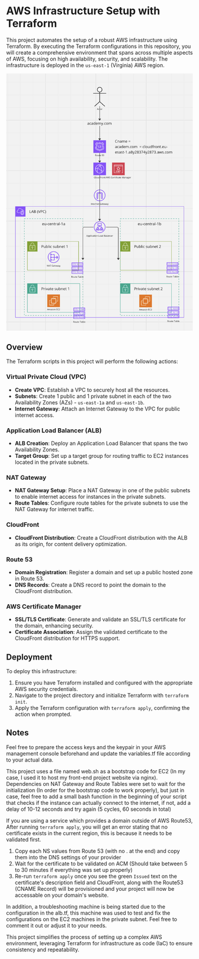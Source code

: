 # AWS Infrastructure Setup with Terraform

This project automates the setup of a robust AWS infrastructure using Terraform. By executing the Terraform configurations in this repository, you will create a comprehensive environment that spans across multiple aspects of AWS, focusing on high availability, security, and scalability. The infrastructure is deployed in the `us-east-1` (Virginia) AWS region.

<div align="center">
  <img src="project.png" alt="AWS Diagram">
</div>


## Overview

The Terraform scripts in this project will perform the following actions:

### Virtual Private Cloud (VPC)

- **Create VPC**: Establish a VPC to securely host all the resources.
- **Subnets**: Create 1 public and 1 private subnet in each of the two Availability Zones (AZs) - `us-east-1a` and `us-east-1b`.
- **Internet Gateway**: Attach an Internet Gateway to the VPC for public internet access.

### Application Load Balancer (ALB)

- **ALB Creation**: Deploy an Application Load Balancer that spans the two Availability Zones.
- **Target Group**: Set up a target group for routing traffic to EC2 instances located in the private subnets.

### NAT Gateway

- **NAT Gateway Setup**: Place a NAT Gateway in one of the public subnets to enable internet access for instances in the private subnets.
- **Route Tables**: Configure route tables for the private subnets to use the NAT Gateway for internet traffic.

### CloudFront

- **CloudFront Distribution**: Create a CloudFront distribution with the ALB as its origin, for content delivery optimization.

### Route 53

- **Domain Registration**: Register a domain and set up a public hosted zone in Route 53.
- **DNS Records**: Create a DNS record to point the domain to the CloudFront distribution.

### AWS Certificate Manager

- **SSL/TLS Certificate**: Generate and validate an SSL/TLS certificate for the domain, enhancing security.
- **Certificate Association**: Assign the validated certificate to the CloudFront distribution for HTTPS support.

## Deployment

To deploy this infrastructure:

1. Ensure you have Terraform installed and configured with the appropriate AWS security credentials.
2. Navigate to the project directory and initialize Terraform with `terraform init`.
3. Apply the Terraform configuration with `terraform apply`, confirming the action when prompted.

## Notes
Feel free to prepare the access keys and the keypair in your AWS management console beforehand and update the variables.tf file according to your actual data.

This project uses a file named web.sh as a bootstrap code for EC2 (In my case, I used it to host my front-end project website via nginx). Dependencies on NAT Gateway and Route Tables were set to wait for the initialization (In order for the bootstrap code to work properly), but just in case, feel free to add a small bash function in the beginning of your script that checks if the instance can actually connect to the internet, if not, add a delay of 10-12 seconds and try again (5 cycles, 60 seconds in total)

If you are using a service which provides a domain outside of AWS Route53, After running `terraform apply`, you will get an error stating that no certificate exists in the current region, this is because it needs to be validated first.

1. Copy each NS values from Route 53 (with no . at the end) and copy them into the DNS settings of your provider
2. Wait for the certificate to be validated on ACM (Should take between 5 to 30 minutes if everything was set up properly)
3. Re-run `terraform apply` once you see the green `Issued` text on the certificate's description field and CloudFront, along with the Route53 (CNAME Record) will be provisioned and your project will now be accessable on your domain's website.

In addition, a troubleshooting machine is being started due to the configuration in the alb.tf, this machine was used to test and fix the configurations on the EC2 machines in the private subnet. Feel free to comment it out or adjust it to your needs.

This project simplifies the process of setting up a complex AWS environment, leveraging Terraform for infrastructure as code (IaC) to ensure consistency and repeatability.